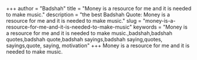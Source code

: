 +++
author = "Badshah"
title = "Money is a resource for me and it is needed to make music."
description = "the best Badshah Quote: Money is a resource for me and it is needed to make music."
slug = "money-is-a-resource-for-me-and-it-is-needed-to-make-music"
keywords = "Money is a resource for me and it is needed to make music.,badshah,badshah quotes,badshah quote,badshah sayings,badshah saying,quotes, sayings,quote, saying, motivation"
+++
Money is a resource for me and it is needed to make music.

